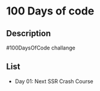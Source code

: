 # 100 Days of code

## Description
\#100DaysOfCode challange

## List
- Day 01: Next SSR Crash Course
